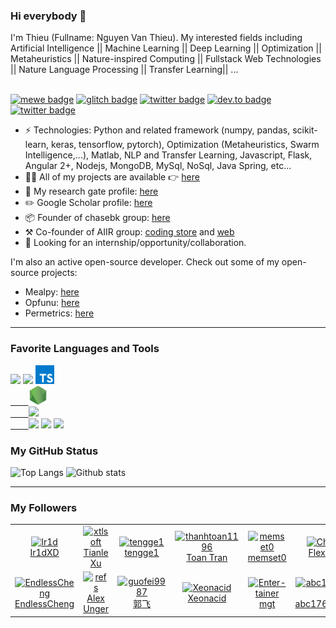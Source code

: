 ### Hi everybody 👋
I'm Thieu (Fullname: Nguyen Van Thieu). My interested fields including Artificial Intelligence || Machine Learning || Deep Learning || Optimization || Metaheuristics || Nature-inspired Computing || Fullstack Web Technologies || Nature Language Processing || Transfer Learning|| ... <br/> <br/>

[![mewe badge](https://img.shields.io/badge/mewe-thieu1995-%23FF0000?style=flat&logo=mewe)](https://mewe.com/i/thieu1995)
[![glitch badge](https://img.shields.io/badge/facebook-thieu1995-%23FF0000?style=flat&logo=facebook)](https://www.facebook.com/thieu1995)
[![twitter badge](https://img.shields.io/badge/twitter-@nguyenthieu1995-%231FA1F1?style=flat&logo=twitter&logoColor=white)](https://twitter.com/nguyenthieu1995)
[![dev.to badge](https://img.shields.io/badge/linkedin-thieu1995-%230177B5?style=flat&logo=linkedin)](https://www.linkedin.com/in/thieu1995)
[![twitter badge](https://img.shields.io/badge/instagram-@nguyenthieu1995-%23E4415F?style=flat&logo=instagram&logoColor=white)](https://www.instagram.com/nguyenthieu1995)


- ⚡️ Technologies: Python and related framework (numpy, pandas, scikit-learn, keras, tensorflow, pytorch), Optimization (Metaheuristics, Swarm Intelligence,...), Matlab, NLP and Transfer Learning, Javascript, Flask, Angular 2+, Nodejs, MongoDB, MySql, NoSql, Java Spring, etc...
- 👨‍💻 All of my projects are available 👉  [here](https://github.com/thieu1995?tab=repositories)
- 🌱 My research gate profile: [here](https://www.researchgate.net/profile/Thieu_Nguyen6)
- ✏️ Google Scholar profile: [here](https://scholar.google.com/citations?user=nsTbdhgAAAAJ&hl=en)
- 📦 Founder of chasebk group: [here](https://github.com/chasebk)
- ⚒️ Co-founder of AIIR group: [coding store](https://github.com/ai-independent) and [web](https://ai-independent.github.io/)
- 👯 Looking for an internship/opportunity/collaboration.

I'm also an active open-source developer. Check out some of my open-source projects:
- Mealpy: [here](https://github.com/thieu1995/mealpy)
- Opfunu: [here](https://github.com/thieu1995/opfunu)
- Permetrics: [here](https://github.com/thieu1995/permetrics)

---

### Favorite Languages and Tools

<a href="https://www.python.org/">
    <code><img height="30" src="https://www.python.org/static/apple-touch-icon-precomposed.png"></code></a>
<a href="https://numpy.org/">
	<code><img height="30" src="https://upload.wikimedia.org/wikipedia/commons/1/1a/NumPy_logo.svg"></code></a>
<a href="https://www.typescriptlang.org/">
    <code><img height="30" src="https://raw.githubusercontent.com/github/explore/master/topics/typescript/typescript.png"></code></a>
<a href="https://nodejs.org/"><code>
    <img height="30" src="https://raw.githubusercontent.com/github/explore/master/topics/nodejs/nodejs.png"></code></a>
<a href="https://www.jetbrains.com/pycharm/"><code>
    <img height="30" src="https://upload.wikimedia.org/wikipedia/commons/a/a1/PyCharm_Logo.svg"></code></a>
<a href="https://keras.io/"><code>
    <img height="30" src="https://upload.wikimedia.org/wikipedia/commons/c/c9/Keras_Logo.jpg"></code></a>
<a href="https://pytorch.org/">
    <code><img height="30" src="https://github.com/pytorch/pytorch/blob/master/docs/source/_static/img/pytorch-logo-dark.svg"></code></a>
<a href="https://www.gnu.org/software/octave/index">
    <code><img height="30" src="https://icons.iconarchive.com/icons/papirus-team/papirus-apps/512/octave-icon.png"></code></a>


### My GitHub Status 
![Top Langs](https://github-readme-stats.vercel.app/api/top-langs/?username=thieu1995) ![Github stats](https://github-readme-stats.vercel.app/api?username=thieu1995&show_icons=true)

---

### My Followers

<!--START_SECTION:top-followers-->
<table>
  <tr>
    <td align="center">
      <a href="https://github.com/Ir1d">
        <img src="https://avatars2.githubusercontent.com/u/10709657" width="100px;" alt="Ir1d"/>
      </a>
      <br />
      <a href="https://github.com/Ir1d">Ir1dXD</a>
    </td>
    <td align="center">
      <a href="https://github.com/xtlsoft">
        <img src="https://avatars2.githubusercontent.com/u/16159830" width="100px;" alt="xtlsoft"/>
      </a>
      <br />
      <a href="https://github.com/xtlsoft">Tianle Xu</a>
    </td>
    <td align="center">
      <a href="https://github.com/tengge1">
        <img src="https://avatars2.githubusercontent.com/u/10705556" width="100px;" alt="tengge1"/>
      </a>
      <br />
      <a href="https://github.com/tengge1">tengge1</a>
    </td>
    <td align="center">
      <a href="https://github.com/thanhtoan1196">
        <img src="https://avatars2.githubusercontent.com/u/16433547" width="100px;" alt="thanhtoan1196"/>
      </a>
      <br />
      <a href="https://github.com/thanhtoan1196">Toan Tran</a>
    </td>
    <td align="center">
      <a href="https://github.com/memset0">
        <img src="https://avatars2.githubusercontent.com/u/34177126" width="100px;" alt="memset0"/>
      </a>
      <br />
      <a href="https://github.com/memset0">memset0</a>
    </td>
    <td align="center">
      <a href="https://github.com/ChungZH">
        <img src="https://avatars2.githubusercontent.com/u/42088872" width="100px;" alt="ChungZH"/>
      </a>
      <br />
      <a href="https://github.com/ChungZH">Flex Zhong</a>
    </td>
    <td align="center">
      <a href="https://github.com/Garfield550">
        <img src="https://avatars2.githubusercontent.com/u/3471836" width="100px;" alt="Garfield550"/>
      </a>
      <br />
      <a href="https://github.com/Garfield550">Garfield Lee</a>
    </td>
  </tr>
  <tr>
    <td align="center">
      <a href="https://github.com/EndlessCheng">
        <img src="https://avatars2.githubusercontent.com/u/7086966" width="100px;" alt="EndlessCheng"/>
      </a>
      <br />
      <a href="https://github.com/EndlessCheng">EndlessCheng</a>
    </td>
    <td align="center">
      <a href="https://github.com/refs">
        <img src="https://avatars2.githubusercontent.com/u/6905948" width="100px;" alt="refs"/>
      </a>
      <br />
      <a href="https://github.com/refs">Alex Unger</a>
    </td>
    <td align="center">
      <a href="https://github.com/guofei9987">
        <img src="https://avatars2.githubusercontent.com/u/19920283" width="100px;" alt="guofei9987"/>
      </a>
      <br />
      <a href="https://github.com/guofei9987">郭飞</a>
    </td>
    <td align="center">
      <a href="https://github.com/Xeonacid">
        <img src="https://avatars2.githubusercontent.com/u/13995937" width="100px;" alt="Xeonacid"/>
      </a>
      <br />
      <a href="https://github.com/Xeonacid">Xeonacid</a>
    </td>
    <td align="center">
      <a href="https://github.com/Enter-tainer">
        <img src="https://avatars2.githubusercontent.com/u/25521218" width="100px;" alt="Enter-tainer"/>
      </a>
      <br />
      <a href="https://github.com/Enter-tainer">mgt</a>
    </td>
    <td align="center">
      <a href="https://github.com/abc1763613206">
        <img src="https://avatars2.githubusercontent.com/u/30773956" width="100px;" alt="abc1763613206"/>
      </a>
      <br />
      <a href="https://github.com/abc1763613206">abc1763613206</a>
    </td>
    <td align="center">
      <a href="https://github.com/billchenchina">
        <img src="https://avatars2.githubusercontent.com/u/7758042" width="100px;" alt="billchenchina"/>
      </a>
      <br />
      <a href="https://github.com/billchenchina">billchenchina</a>
    </td>
  </tr>
</table>
<!--END_SECTION:top-followers-->




